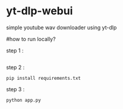 # yt-dlp-webui
simple youtube wav downloader using yt-dlp



#how to run locally?

step 1 :
````git clone https://github.com/laynz28/yt-dlp-webui.git
````
step 2 :

```
pip install requirements.txt
```

step 3 : 

```
python app.py
```

